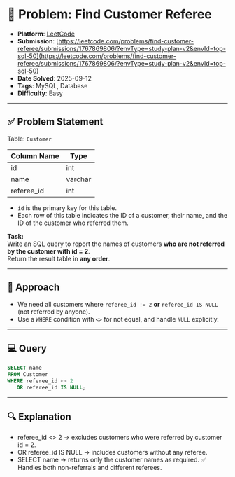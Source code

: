 # 🧲 Problem: Find Customer Referee

- **Platform**: [LeetCode](https://leetcode.com/problems/find-customer-referee/description/?envType=study-plan-v2&envId=top-sql-50)
- **Submission**: [https://leetcode.com/problems/find-customer-referee/submissions/1767869806/?envType=study-plan-v2&envId=top-sql-50](https://leetcode.com/problems/find-customer-referee/submissions/1767869806/?envType=study-plan-v2&envId=top-sql-50)
- **Date Solved**: 2025-09-12
- **Tags**: MySQL, Database
- **Difficulty**: Easy

---

## ✅ Problem Statement
Table: `Customer`  

| Column Name | Type    |
|-------------|---------|
| id          | int     |
| name        | varchar |
| referee_id  | int     |

- `id` is the primary key for this table.  
- Each row of this table indicates the ID of a customer, their name, and the ID of the customer who referred them.  

**Task:**  
Write an SQL query to report the names of customers **who are not referred by the customer with id = 2**.  
Return the result table in **any order**.  

---

## 🚀 Approach
- We need all customers where `referee_id != 2` **or** `referee_id IS NULL` (not referred by anyone).  
- Use a `WHERE` condition with `<>` for not equal, and handle `NULL` explicitly.  

---

## 💻 Query

```sql
SELECT name
FROM Customer
WHERE referee_id <> 2
   OR referee_id IS NULL;
```

---

## 🔍 Explanation
- referee_id <> 2 → excludes customers who were referred by customer id = 2.
- OR referee_id IS NULL → includes customers without any referee.
- SELECT name → returns only the customer names as required.
✅ Handles both non-referrals and different referees.
